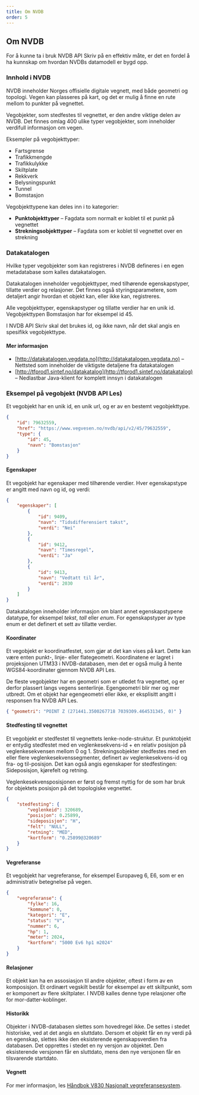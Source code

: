```yaml
---
title: Om NVDB
order: 5
---
```


## Om NVDB

For å kunne ta i bruk NVDB API Skriv på en effektiv måte, er det en fordel å ha kunnskap om hvordan NVDBs datamodell er bygd opp.

### Innhold i NVDB

NVDB inneholder Norges offisielle digitale vegnett, med både geometri og topologi. Vegen kan plasseres på kart, og det er mulig å finne en rute mellom to punkter på vegnettet.

Vegobjekter, som stedfestes til vegnettet, er den andre viktige delen av NVDB. Det finnes omlag 400 ulike typer vegobjekter, som inneholder verdifull informasjon om vegen.

Eksempler på vegobjekttyper:

* Fartsgrense
*  Trafikkmengde
*  Trafikkulykke
*  Skiltplate
*  Rekkverk
*  Belysningspunkt
*  Tunnel
*  Bomstasjon

Vegobjekttypene kan deles inn i to kategorier:

* **Punktobjekttyper** – Fagdata som normalt er koblet til et punkt på vegnettet
* **Strekningsobjekttyper** – Fagdata som er koblet til vegnettet over en strekning

### Datakatalogen

Hvilke typer vegobjekter som kan registreres i NVDB defineres i en egen metadatabase som kalles datakatalogen.

Datakatalogen inneholder vegobjekttyper, med tilhørende egenskapstyper, tillatte verdier og relasjoner. Det finnes også styringsparametere, som detaljert angir hvordan et objekt kan, eller ikke kan, registreres.

Alle vegobjekttyper, egenskapstyper og tillatte verdier har en unik id. Vegobjekttypen Bomstasjon har for eksempel id 45.

I NVDB API Skriv skal det brukes id, og ikke navn, når det skal angis en spesifikk vegobjekttype.

#### Mer informasjon

* [http://datakatalogen.vegdata.no](http://datakatalogen.vegdata.no) – Nettsted som inneholder de viktigste detaljene fra datakatalogen
* [http://tfprod1.sintef.no/datakatalog](http://tfprod1.sintef.no/datakatalog) – Nedlastbar Java-klient for komplett innsyn i datakatalogen

### Eksempel på vegobjekt (NVDB API Les)

Et vegobjekt har en unik id, en unik url, og er av en bestemt vegobjekttype.

```json
{
    "id": 79632559,
    "href": "https://www.vegvesen.no/nvdb/api/v2/45/79632559",
    "type": {
        "id": 45,
        "navn": "Bomstasjon"
    }
}
```

#### Egenskaper

Et vegobjekt har egenskaper med tilhørende verdier. Hver egenskapstype er angitt med navn og id, og verdi:

```json
{
    "egenskaper": [
        {
            "id": 9409,
            "navn": "Tidsdifferensiert takst",
            "verdi": "Nei"
        },
        {
            "id": 9412,
            "navn": "Timesregel",
            "verdi": "Ja"
        },
        {
            "id": 9413,
            "navn": "Vedtatt til år",
            "verdi": 2030
        }
    ]
}
```

Datakatalogen inneholder informasjon om blant annet egenskapstypene datatype, for eksempel _tekst_, _tall_ eller _enum_. For egenskapstyper av type enum er det definert et sett av tillatte verdier.

#### Koordinater

Et vegobjekt er koordinatfestet, som gjør at det kan vises på kart. Dette kan være enten punkt-, linje- eller flategeometri. Koordinatene er lagret i projeksjonen UTM33 i NVDB-databasen, men det er også mulig å hente WGS84-koordinater gjennom NVDB API Les.

De fleste vegobjekter har en geometri som er utledet fra vegnettet, og er derfor plassert langs vegens senterlinje. Egengeometri blir mer og mer utbredt. Om et objekt har egengeometri eller ikke, er eksplisitt angitt i responsen fra NVDB API Les.

```json
{ "geometri": "POINT Z (271441.3500267718 7039309.464531345, 0)" }
```


#### Stedfesting til vegnettet

Et vegobjekt er stedfestet til vegnettets lenke-node-struktur. Et punktobjekt er entydig stedfestet med en veglenkesekvens-id + en relativ posisjon på veglenkesekvensen mellom 0 og 1\. Strekningsobjekter stedfestes med en eller flere veglenkesekvenssegmenter, definert av veglenkesekvens-id og fra- og til-posisjon. Det kan også angis egenskaper for stedfestingen: Sideposisjon, kjørefelt og retning.

Veglenkesekvensposisjonen er først og fremst nyttig for de som har bruk for objektets posisjon på det topologiske vegnettet.

```json
{
    "stedfesting": {
        "veglenkeid": 320689,
        "posisjon": 0.25899,
        "sideposisjon": "H",
        "felt": "NULL",
        "retning": "MED",
        "kortform": "0.25899@320689"
    }
}
```

#### Vegreferanse

Et vegobjekt har vegreferanse, for eksempel Europaveg 6, E6, som er en administrativ betegnelse på vegen.

```json
{
    "vegreferanse": {
        "fylke": 16,
        "kommune": 0,
        "kategori": "E",
        "status": "V",
        "nummer": 6,
        "hp": 1,
        "meter": 2024,
        "kortform": "5000 Ev6 hp1 m2024"
    }
}
```

#### Relasjoner

Et objekt kan ha en assosiasjon til andre objekter, oftest i form av en komposisjon. Et ordinært vegskilt består for eksempel av ett skiltpunkt, som er komponert av flere skiltplater. I NVDB kalles denne type relasjoner ofte for mor-datter-koblinger.

#### Historikk

Objekter i NVDB-databasen slettes som hovedregel ikke. De settes i stedet historiske, ved at det angis en sluttdato. Dersom et objekt får en ny verdi på en egenskap, slettes ikke den eksisterende egenskapsverdien fra databasen. Det opprettes i stedet en ny versjon av objektet. Den eksisterende versjonen får en sluttdato, mens den nye versjonen får en tilsvarende startdato.

#### Vegnett

For mer informasjon, les [Håndbok V830 Nasjonalt vegreferansesystem](http://www.vegvesen.no/_attachment/61505/binary/1000471?fast_title=H%C3%A5ndbok+V830+Nasjonalt+vegreferansesystem.pdf).